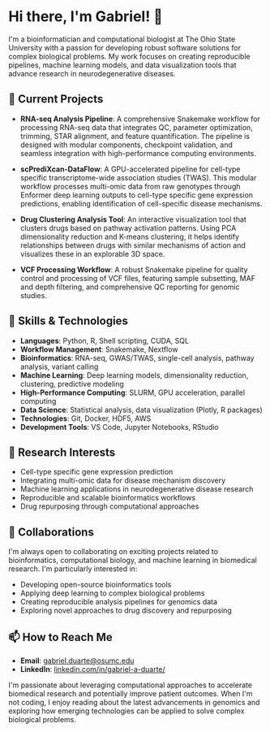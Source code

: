 # Hi there, I'm Gabriel! 👋

I'm a bioinformatician and computational biologist at The Ohio State University with a passion for developing robust software solutions for complex biological problems. My work focuses on creating reproducible pipelines, machine learning models, and data visualization tools that advance research in neurodegenerative diseases.

## 🔭 Current Projects

* **RNA-seq Analysis Pipeline**: A comprehensive Snakemake workflow for processing RNA-seq data that integrates QC, parameter optimization, trimming, STAR alignment, and feature quantification. The pipeline is designed with modular components, checkpoint validation, and seamless integration with high-performance computing environments.

* **scPrediXcan-DataFlow**: A GPU-accelerated pipeline for cell-type specific transcriptome-wide association studies (TWAS). This modular workflow processes multi-omic data from raw genotypes through Enformer deep learning outputs to cell-type specific gene expression predictions, enabling identification of cell-specific disease mechanisms.

* **Drug Clustering Analysis Tool**: An interactive visualization tool that clusters drugs based on pathway activation patterns. Using PCA dimensionality reduction and K-means clustering, it helps identify relationships between drugs with similar mechanisms of action and visualizes these in an explorable 3D space.

* **VCF Processing Workflow**: A robust Snakemake pipeline for quality control and processing of VCF files, featuring sample subsetting, MAF and depth filtering, and comprehensive QC reporting for genomic studies.

## 🌱 Skills & Technologies

* **Languages**: Python, R, Shell scripting, CUDA, SQL
* **Workflow Management**: Snakemake, Nextflow
* **Bioinformatics**: RNA-seq, GWAS/TWAS, single-cell analysis, pathway analysis, variant calling
* **Machine Learning**: Deep learning models, dimensionality reduction, clustering, predictive modeling
* **High-Performance Computing**: SLURM, GPU acceleration, parallel computing
* **Data Science**: Statistical analysis, data visualization (Plotly, R packages)
* **Technologies**: Git, Docker, HDF5, AWS
* **Development Tools**: VS Code, Jupyter Notebooks, RStudio

## 🧬 Research Interests

* Cell-type specific gene expression prediction
* Integrating multi-omic data for disease mechanism discovery
* Machine learning applications in neurodegenerative disease research
* Reproducible and scalable bioinformatics workflows
* Drug repurposing through computational approaches

## 👯 Collaborations

I'm always open to collaborating on exciting projects related to bioinformatics, computational biology, and machine learning in biomedical research. I'm particularly interested in:

* Developing open-source bioinformatics tools
* Applying deep learning to complex biological problems
* Creating reproducible analysis pipelines for genomics data
* Exploring novel approaches to drug discovery and repurposing

## 📫 How to Reach Me

* **Email**: [gabriel.duarte@osumc.edu](mailto:gabriel.duarte@osumc.edu)
* **LinkedIn**: [linkedin.com/in/gabriel-a-duarte/](https://linkedin.com/in/gabriel-a-duarte/)

I'm passionate about leveraging computational approaches to accelerate biomedical research and potentially improve patient outcomes. When I'm not coding, I enjoy reading about the latest advancements in genomics and exploring how emerging technologies can be applied to solve complex biological problems.
